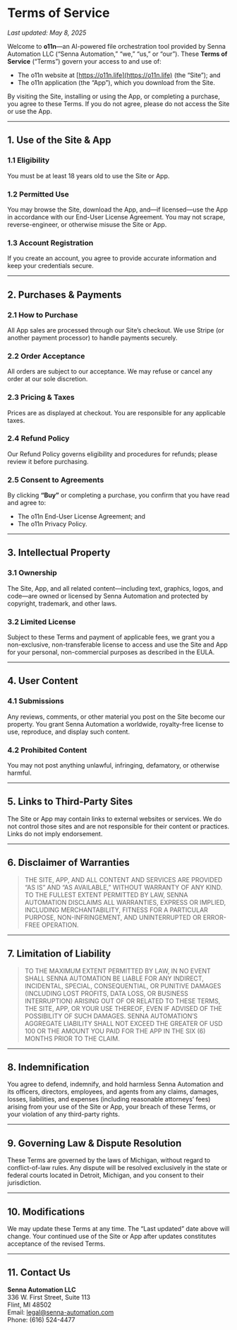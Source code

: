 # Terms of Service

_Last updated: May 8, 2025_

Welcome to **o11n**—an AI-powered file orchestration tool provided by Senna Automation LLC (“Senna Automation,” “we,” “us,” or “our”). These **Terms of Service** (“Terms”) govern your access to and use of:

- The o11n website at [https://o11n.life](https://o11n.life) (the “Site”); and
- The o11n application (the “App”), which you download from the Site.

By visiting the Site, installing or using the App, or completing a purchase, you agree to these Terms. If you do not agree, please do not access the Site or use the App.

---

## 1. Use of the Site & App

### 1.1 Eligibility

You must be at least 18 years old to use the Site or App.

### 1.2 Permitted Use

You may browse the Site, download the App, and—if licensed—use the App in accordance with our End-User License Agreement. You may not scrape, reverse-engineer, or otherwise misuse the Site or App.

### 1.3 Account Registration

If you create an account, you agree to provide accurate information and keep your credentials secure.

---

## 2. Purchases & Payments

### 2.1 How to Purchase

All App sales are processed through our Site’s checkout. We use Stripe (or another payment processor) to handle payments securely.

### 2.2 Order Acceptance

All orders are subject to our acceptance. We may refuse or cancel any order at our sole discretion.

### 2.3 Pricing & Taxes

Prices are as displayed at checkout. You are responsible for any applicable taxes.

### 2.4 Refund Policy

Our Refund Policy governs eligibility and procedures for refunds; please review it before purchasing.

### 2.5 Consent to Agreements

By clicking **“Buy”** or completing a purchase, you confirm that you have read and agree to:

- The o11n End-User License Agreement; and
- The o11n Privacy Policy.

---

## 3. Intellectual Property

### 3.1 Ownership

The Site, App, and all related content—including text, graphics, logos, and code—are owned or licensed by Senna Automation and protected by copyright, trademark, and other laws.

### 3.2 Limited License

Subject to these Terms and payment of applicable fees, we grant you a non-exclusive, non-transferable license to access and use the Site and App for your personal, non-commercial purposes as described in the EULA.

---

## 4. User Content

### 4.1 Submissions

Any reviews, comments, or other material you post on the Site become our property. You grant Senna Automation a worldwide, royalty-free license to use, reproduce, and display such content.

### 4.2 Prohibited Content

You may not post anything unlawful, infringing, defamatory, or otherwise harmful.

---

## 5. Links to Third-Party Sites

The Site or App may contain links to external websites or services. We do not control those sites and are not responsible for their content or practices. Links do not imply endorsement.

---

## 6. Disclaimer of Warranties

> THE SITE, APP, AND ALL CONTENT AND SERVICES ARE PROVIDED “AS IS” AND “AS AVAILABLE,” WITHOUT WARRANTY OF ANY KIND. TO THE FULLEST EXTENT PERMITTED BY LAW, SENNA AUTOMATION DISCLAIMS ALL WARRANTIES, EXPRESS OR IMPLIED, INCLUDING MERCHANTABILITY, FITNESS FOR A PARTICULAR PURPOSE, NON-INFRINGEMENT, AND UNINTERRUPTED OR ERROR-FREE OPERATION.

---

## 7. Limitation of Liability

> TO THE MAXIMUM EXTENT PERMITTED BY LAW, IN NO EVENT SHALL SENNA AUTOMATION BE LIABLE FOR ANY INDIRECT, INCIDENTAL, SPECIAL, CONSEQUENTIAL, OR PUNITIVE DAMAGES (INCLUDING LOST PROFITS, DATA LOSS, OR BUSINESS INTERRUPTION) ARISING OUT OF OR RELATED TO THESE TERMS, THE SITE, APP, OR YOUR USE THEREOF, EVEN IF ADVISED OF THE POSSIBILITY OF SUCH DAMAGES. SENNA AUTOMATION’S AGGREGATE LIABILITY SHALL NOT EXCEED THE GREATER OF USD 100 OR THE AMOUNT YOU PAID FOR THE APP IN THE SIX (6) MONTHS PRIOR TO THE CLAIM.

---

## 8. Indemnification

You agree to defend, indemnify, and hold harmless Senna Automation and its officers, directors, employees, and agents from any claims, damages, losses, liabilities, and expenses (including reasonable attorneys’ fees) arising from your use of the Site or App, your breach of these Terms, or your violation of any third-party rights.

---

## 9. Governing Law & Dispute Resolution

These Terms are governed by the laws of Michigan, without regard to conflict-of-law rules. Any dispute will be resolved exclusively in the state or federal courts located in Detroit, Michigan, and you consent to their jurisdiction.

---

## 10. Modifications

We may update these Terms at any time. The “Last updated” date above will change. Your continued use of the Site or App after updates constitutes acceptance of the revised Terms.

---

## 11. Contact Us

**Senna Automation LLC**  
336 W. First Street, Suite 113  
Flint, MI 48502  
Email: [legal@senna-automation.com](mailto:legal@senna-automation.com)  
Phone: (616) 524-4477
